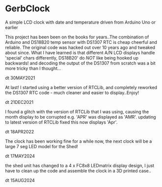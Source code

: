 # GerbClock
A simple LCD clock with date and temperature driven from Arduino Uno or earlier

This project has been been on the books for years..The combination of Arduino and DS18B20 temp sensor with DS1307 RTC is cheap cheerful and reliable. The original code was hacked out over 10 years ago and tweaked about since. What I have learned is that different A/N LCD displays handle 'special' chars differently, DS18B20' do _NOT_ like being hooked up backwards! and decoding the output of the DS1307 from scratch was a bit more tricky than I thought...

dt 30MAY2021

At last! I started using a better version of RTCLib, and completely reworked the DS1307 RTC code - much cleaner and easier to display..Enjoy!

dt 21DEC2021

I found a glitch with the version of RTCLib that I was using, causing the month display to be corrupted e.g. 'APR' was displayed as 'AMR'. updating to latest version of RTCLib fixed this now displays 'Apr'.

dt 18APR2022

The clock has been working fine for a while now, the next clock will be a large 7 seg LED model for the Shed!

dt 17MAY2024

the shed unit has changed to a 4 x FC8x8 LEDmatrix display design, I just have to clean up the code and assemble the clock in a 3D printed case..

dt 15AUG2024
